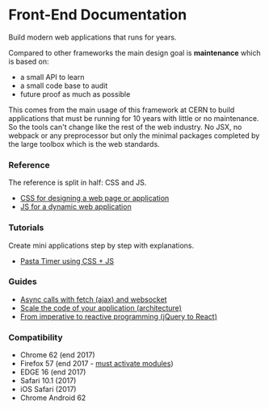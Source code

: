 # Front-End Documentation

Build modern web applications that runs for years.

Compared to other frameworks the main design goal is **maintenance** which is based on:
* a small API to learn
* a small code base to audit
* future proof as much as possible

This comes from the main usage of this framework at CERN to build applications that must be running for 10 years with little or no maintenance. So the tools can't change like the rest of the web industry. No JSX, no webpack or any preprocessor but only the minimal packages completed by the large toolbox which is the web standards.

### Reference

The reference is split in half: CSS and JS.

- [CSS for designing a web page or application](./css)
- [JS for a dynamic web application](./js)

### Tutorials

Create mini applications step by step with explanations.

- [Pasta Timer using CSS + JS](./docs/tutorials/pasta-timer.md)

### Guides

- [Async calls with fetch (ajax) and websocket](./docs/guides/fetch-websocket.md)
- [Scale the code of your application (architecture)](./docs/guides/scale-app.md)
- [From imperative to reactive programming (jQuery to React)](./docs/guides/reactive-programming.md)

### Compatibility

- Chrome 62 (end 2017)
- Firefox 57 (end 2017 - [must activate modules](./js/docs/firefox-modules.md))
- EDGE 16 (end 2017)
- Safari 10.1 (2017)
- iOS Safari (2017)
- Chrome Android 62
